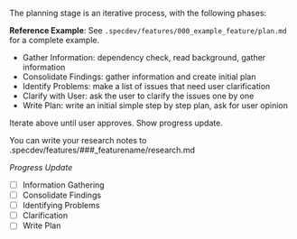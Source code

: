 The planning stage is an iterative process, with the following phases:

**Reference Example**: See `.specdev/features/000_example_feature/plan.md` for a complete example. 

- Gather Information: dependency check, read background, gather information 
- Consolidate Findings: gather information and create initial plan 
- Identify Problems: make a list of issues that need user clarification 
- Clarify with User: ask the user to clarify the issues one by one 
- Write Plan: write an initial simple step by step plan, ask for user opinion 

Iterate above until user approves. Show progress update. 

You can write your research notes to .specdev/features/###_featurename/research.md

*Progress Update*
- [ ] Information Gathering
- [ ] Consolidate Findings 
- [ ] Identifying Problems 
- [ ] Clarification
- [ ] Write Plan 
